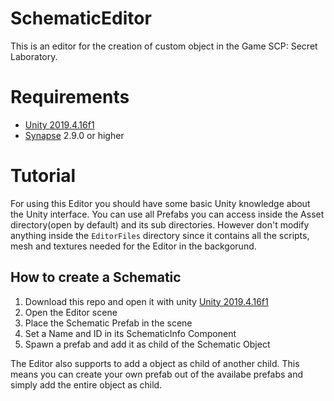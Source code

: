 # SchematicEditor
This is an editor for the creation of custom object in the Game SCP: Secret Laboratory.

# Requirements
* [Unity 2019.4.16f1](https://unity3d.com/de/get-unity/download/archive)
* [Synapse](https://github.com/SynapseSL/Synapse) 2.9.0 or higher

# Tutorial
For using this Editor you should have some basic Unity knowledge about the Unity interface.
You can use all Prefabs you can access inside the Asset directory(open by default) and its sub directories. However don't modify anything inside the `EditorFiles` directory since it contains all the scripts, mesh and textures needed for the Editor in the backgorund.

## How to create a Schematic
1. Download this repo and open it with unity [Unity 2019.4.16f1](https://unity3d.com/de/get-unity/download/archive)
2. Open the Editor scene
3. Place the Schematic Prefab in the scene
4. Set a Name and ID in its SchematicInfo Component
5. Spawn a prefab and add it as child of the Schematic Object

The Editor also supports to add a object as child of another child. This means you can create your own prefab out of the availabe prefabs and simply add the entire object as child.
